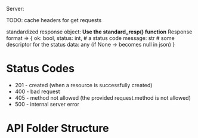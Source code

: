 Server:

TODO: cache headers for get requests

standardized response object:
**Use the standard_resp() function**
Response format =>
{
ok: bool,
status: int, # a status code
message: str # some descriptor for the status
data: any (if None -> becomes null in json)
}

# Status Codes

- 201 - created (when a resource is successfully created)
- 400 - bad request
- 405 - method not allowed (the provided request.method is not allowed)
- 500 - internal server error

# API Folder Structure
